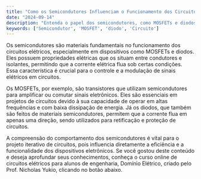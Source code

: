 ```yaml
---
title: "Como os Semicondutores Influenciam o Funcionamento dos Circuitos Elétricos?"
date: "2024-09-14"
description: "Entenda o papel dos semicondutores, como MOSFETs e diodos, no funcionamento dos circuitos elétricos."
keywords: ['Semicondutor', 'MOSFET', 'diodo', 'Circuito']
---
```


Os semicondutores são materiais fundamentais no funcionamento dos circuitos elétricos, especialmente em dispositivos como MOSFETs e diodos. Eles possuem propriedades elétricas que os situam entre condutores e isolantes, permitindo que a corrente elétrica flua sob certas condições. Essa característica é crucial para o controle e a modulação de sinais elétricos em circuitos.

Os MOSFETs, por exemplo, são transistores que utilizam semicondutores para amplificar ou comutar sinais eletrônicos. Eles são essenciais em projetos de circuitos devido à sua capacidade de operar em altas frequências e com baixa dissipação de energia. Já os diodos, que também são feitos de materiais semicondutores, permitem que a corrente flua em apenas uma direção, sendo utilizados para retificação e proteção de circuitos.

A compreensão do comportamento dos semicondutores é vital para o projeto iterativo de circuitos, pois influencia diretamente a eficiência e a funcionalidade dos dispositivos eletrônicos. Se você gostou deste conteúdo e deseja aprofundar seus conhecimentos, conheça o curso online de circuitos elétricos para alunos de engenharia, Domínio Elétrico, criado pelo Prof. Nicholas Yukio, clicando no botão abaixo.